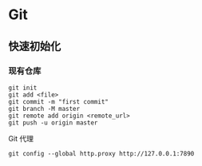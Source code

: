 # Git
## 快速初始化
### 现有仓库

```
git init
git add <file>
git commit -m "first commit"
git branch -M master
git remote add origin <remote_url>
git push -u origin master
```

Git 代理

```
git config --global http.proxy http://127.0.0.1:7890
```
